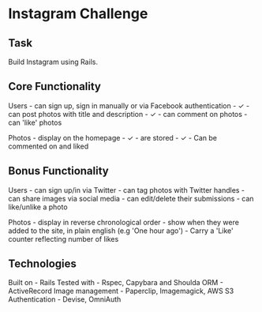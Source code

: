 Instagram Challenge
===================

Task
-----

Build Instagram using Rails.

Core Functionality
------------------

Users - can sign up, sign in manually or via Facebook authentication - ✓
      - can post photos with title and description - ✓
      - can comment on photos
      - can 'like' photos

Photos - display on the homepage - ✓
       - are stored - ✓
       - Can be commented on and liked

Bonus Functionality
-------------------

Users - can sign up/in via Twitter
      - can tag photos with Twitter handles
      - can share images via social media
      - can edit/delete their submissions
      - can like/unlike a photo

Photos - display in reverse chronological order
       - show when they were added to the site, in plain english (e.g 'One hour ago')
       - Carry a 'Like' counter reflecting number of likes
       
Technologies
------------

Built on - Rails
Tested with - Rspec, Capybara and Shoulda
ORM - ActiveRecord
Image management - Paperclip, Imagemagick, AWS S3
Authentication - Devise, OmniAuth
